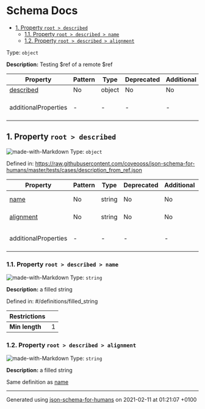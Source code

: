 # Schema Docs

- [1. Property `root > described`](#described)
  - [1.1. Property `root > described > name`](#described_name)
  - [1.2. Property `root > described > alignment`](#described_alignment)

Type: `object`

**Description:** Testing $ref of a remote $ref

| Property | Pattern | Type | Deprecated | Additional | Description |
| -------- | ------- | ---- | ---------- | ---------- | ----------- |
| [described](#described)|No|object|No| No|-|
  | additionalProperties | - | - | - | - |  [![made-with-Markdown](https://img.shields.io/badge/Any%20type-allowed-green)](# "Additional Properties of any type are allowed.") | - |        

## <a name="described"></a>1. Property `root > described`

![made-with-Markdown](https://img.shields.io/badge/Optional-yellow)
Type: `object`

Defined in: https://raw.githubusercontent.com/coveooss/json-schema-for-humans/master/tests/cases/description_from_ref.json

| Property | Pattern | Type | Deprecated | Additional | Description |
| -------- | ------- | ---- | ---------- | ---------- | ----------- |
| [name](#described_name)|No|string|No| No|a filled string|
| [alignment](#described_alignment)|No|string|No| No|a filled string|
  | additionalProperties | - | - | - | - |  [![made-with-Markdown](https://img.shields.io/badge/Not%20allowed-red)](# "Additional Properties not allowed.") | - |        

### <a name="described_name"></a>1.1. Property `root > described > name`

![made-with-Markdown](https://img.shields.io/badge/Optional-yellow)
Type: `string`

**Description:** a filled string

Defined in: #/definitions/filled_string

| Restrictions |   |
| ------------ | - |
| **Min length** | 1 |

### <a name="described_alignment"></a>1.2. Property `root > described > alignment`

![made-with-Markdown](https://img.shields.io/badge/Optional-yellow)
Type: `string`

**Description:** a filled string

Same definition as [name](#described_name)

----------------------------------------------------------------------------------------------------------------------------
Generated using [json-schema-for-humans](https://github.com/coveooss/json-schema-for-humans) on 2021-02-11 at 01:21:07 +0100